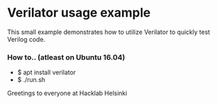 # Verilator usage example

This small example demonstrates how to utilize Verilator to quickly test Verilog code.

### How to.. (atleast on Ubuntu 16.04)
 - $ apt install verilator
 - $ ./run.sh



Greetings to everyone at Hacklab Helsinki